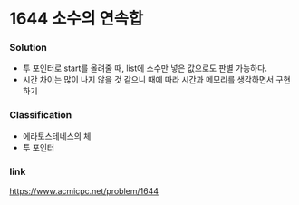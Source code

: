 # 1644 소수의 연속합

### Solution

- 투 포인터로 start를 올려줄 때, list에 소수만 넣은 값으로도 판별 가능하다.
- 시간 차이는 많이 나지 않을 것 같으니 때에 따라 시간과 메모리를 생각하면서 구현하기

### Classification

- 에라토스테네스의 체
- 투 포인터

### link

https://www.acmicpc.net/problem/1644
